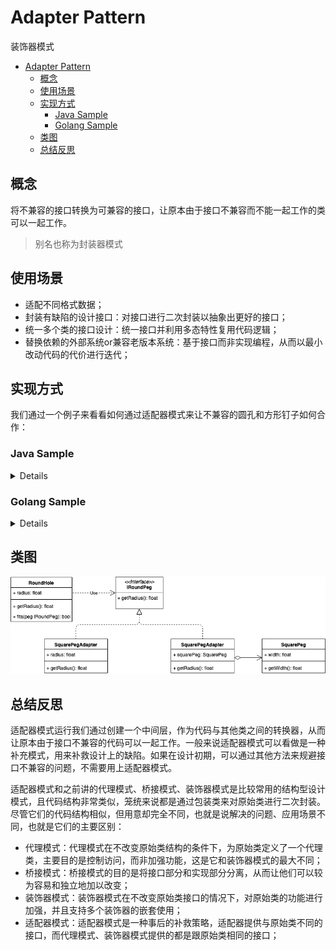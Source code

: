 # Adapter Pattern
装饰器模式

- [Adapter Pattern](#adapter-pattern)
  - [概念](#概念)
  - [使用场景](#使用场景)
  - [实现方式](#实现方式)
    - [Java Sample](#java-sample)
    - [Golang Sample](#golang-sample)
  - [类图](#类图)
  - [总结反思](#总结反思)

## 概念
将不兼容的接口转换为可兼容的接口，让原本由于接口不兼容而不能一起工作的类可以一起工作。

> 别名也称为封装器模式

## 使用场景
* 适配不同格式数据；
* 封装有缺陷的设计接口：对接口进行二次封装以抽象出更好的接口；
* 统一多个类的接口设计：统一接口并利用多态特性复用代码逻辑；
* 替换依赖的外部系统or兼容老版本系统：基于接口而非实现编程，从而以最小改动代码的代价进行迭代；

## 实现方式
我们通过一个例子来看看如何通过适配器模式来让不兼容的圆孔和方形钉子如何合作：

### Java Sample

<details>

```java
public interface IRoundPeg {
  public double getRadius()
}

// 圆孔
public class RoundHole {
  private double radius;

  public RoundHole(double radius) {
    this.radius = radius;
  }

  public double getRadius() {
    return radius;
  }

  public boolean fits(IRoundPeg peg) {
    boolean result;
    result = (this.getRadius() >= peg.getRadius());
    return result;
  }
}

// 圆钉
public class RoundPeg implements IRoundPeg {
  private double radius;

  public RoundPeg(double radius) {
    this.radius = radius;
  }

  public double getRadius() {
    return radius;
  }
}

// 方钉
public class SquarePeg {
  private double width;

  public SquarePeg(double width) {
    this.width = width;
  }

  public double getWidth() {
    return width;
  }

  public double getSquare() {
    double result;
    result = Math.pow(this.width, 2);
    return result;
  }
}

// 方钉适配器
public class SquarePegAdapter implements IRoundPeg {
  private SquarePeg peg;

  public SquarePegAdapter(SquarePeg peg) {
    this.peg = peg;
  }

  @Override
  public double getRadius() {
    double result;
    // Calculate a minimum circle radius, which can fit this peg.
    result = (Math.sqrt(Math.pow((peg.getWidth() / 2), 2) * 2));
    return result;
  }
}

RoundHole hole = new RoundHole(5);
SquarePegAdapter pegAdapter = new SquarePegAdapter(new SquarePeg(2););
hole.fits(pegAdapter)

```

</details>

### Golang Sample

<details>

```golang
type IRoundPeg interface {
  getRadius() float64
}

// 原孔
type RoundHole struct {
  radius float64
}

func (roundHole *RoundHole) getRadius() float64 {
  return roundHole.radius
}

func (roundHole *RoundHole) fits(peg IRoundPeg) bool {
  return roundHole.getRadius() >= peg.getRadius()
}

// 原钉
type RoundPeg struct {
  radius float64
}

func (roundPeg *RoundPeg) getRadius() float64 {
  return roundPeg.radius
}

// 方钉
type SquarePeg struct {
  width float64
}

func (squarePeg *SquarePeg) getWidth() float64 {
  return squarePeg.width
}

func (squarePeg *SquarePeg) getSquare() float64 {
  return math.Pow(squarePeg.width, 2)
}

// 方钉装饰器
type SquarePegAdapter struct {
  SquarePeg
}

func (adapter SquarePegAdapter) getRadius() float64 {
  return math.Sqrt(math.Pow(adapter.SquarePeg.getWidth()/2, 2) * 2)
}

func BuildSquarePegAdapter(squarePeg SquarePeg) IRoundPeg {
  return SquarePegAdapter{SquarePeg: squarePeg}
}

func main() {
  hole := RoundHole{radius: 5}
  squarePeg := BuildSquarePegAdapter(SquarePeg{width: 5})
  fmt.Println(hole.fits(squarePeg))
}
```

</details>

## 类图
![](adapter.png)


## 总结反思

适配器模式运行我们通过创建一个中间层，作为代码与其他类之间的转换器，从而让原本由于接口不兼容的代码可以一起工作。一般来说适配器模式可以看做是一种补充模式，用来补救设计上的缺陷。如果在设计初期，可以通过其他方法来规避接口不兼容的问题，不需要用上适配器模式。

适配器模式和之前讲的代理模式、桥接模式、装饰器模式是比较常用的结构型设计模式，且代码结构非常类似，笼统来说都是通过包装类来对原始类进行二次封装。尽管它们的代码结构相似，但用意却完全不同，也就是说解决的问题、应用场景不同，也就是它们的主要区别：
* 代理模式：代理模式在不改变原始类结构的条件下，为原始类定义了一个代理类，主要目的是控制访问，而非加强功能，这是它和装饰器模式的最大不同；
* 桥接模式：桥接模式的目的是将接口部分和实现部分分离，从而让他们可以较为容易和独立地加以改变；
* 装饰器模式：装饰器模式在不改变原始类接口的情况下，对原始类的功能进行加强，并且支持多个装饰器的嵌套使用；
* 适配器模式：适配器模式是一种事后的补救策略，适配器提供与原始类不同的接口，而代理模式、装饰器模式提供的都是跟原始类相同的接口；
